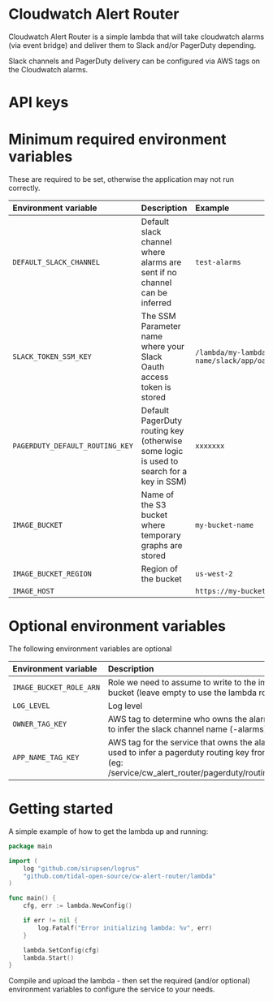 # Cloudwatch Alert Router

Cloudwatch Alert Router is a simple lambda that will take cloudwatch alarms (via 
event bridge) and deliver them to Slack and/or PagerDuty depending.

Slack channels and PagerDuty delivery can be configured via AWS tags on the
Cloudwatch alarms.


# API keys


# Minimum required environment variables

These are required to be set, otherwise the application may not run correctly.

|Environment variable|Description|Example|
|:--------------------|:---------|:------|
|`DEFAULT_SLACK_CHANNEL`|Default slack channel where alarms are sent if no channel can be inferred|`test-alarms`|
|`SLACK_TOKEN_SSM_KEY`|The SSM Parameter name where your Slack Oauth access token is stored|`/lambda/my-lambda-name/slack/app/oauth/access_token`|
|`PAGERDUTY_DEFAULT_ROUTING_KEY`|Default PagerDuty routing key (otherwise some logic is used to search for a key in SSM)|`xxxxxxx`|
|`IMAGE_BUCKET`|Name of the S3 bucket where temporary graphs are stored|`my-bucket-name`|
|`IMAGE_BUCKET_REGION`|Region of the bucket|`us-west-2`|
|`IMAGE_HOST`||`https://my-bucket-cdn.mysite.com`|

# Optional environment variables

The following environment variables are optional

| Environment variable | Description | Default | Example |
|:----------------------|:------------|:--------|:--------|
|`IMAGE_BUCKET_ROLE_ARN`|Role we need to assume to write to the image bucket (leave empty to use the lambda role)|`""`|`arn:aws:iam::123456789012:role/role_with_bucket_access`|
|`LOG_LEVEL`|Log level|`INFO`|`DEBUG`|
|`OWNER_TAG_KEY`|AWS tag to determine who owns the alarm - used to infer the slack channel name (<team>-alarms)|`owner`||
|`APP_NAME_TAG_KEY`|AWS tag for the service that owns the alarm - used to infer a pagerduty routing key from ssm (eg: /service/cw_alert_router/pagerduty/routing_keys/<app-name>)|`service`||


# Getting started

A simple example of how to get the lambda up and running:

```go
package main

import (
	log "github.com/sirupsen/logrus"
	"github.com/tidal-open-source/cw-alert-router/lambda"
)

func main() {
	cfg, err := lambda.NewConfig()

	if err != nil {
		log.Fatalf("Error initializing lambda: %v", err)
	}

	lambda.SetConfig(cfg)
	lambda.Start()
}
```

Compile and upload the lambda - then set the required (and/or optional) environment variables to configure the service to your needs.

